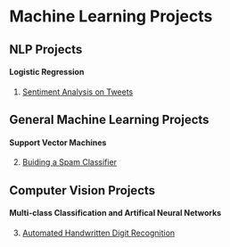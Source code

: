 # Machine Learning Projects

## NLP Projects
#### Logistic Regression
1. [Sentiment Analysis on Tweets](https://github.com/TranquilCreator/machine-learning-portfolio/tree/main/sentiment-analysis-of-tweets)

## General Machine Learning Projects
#### Support Vector Machines
2. [Buiding a Spam Classifier](https://github.com/TranquilCreator/machine-learning-portfolio/spam-classifier/)

  
## Computer Vision Projects
#### Multi-class Classification and Artifical Neural Networks
3. [Automated Handwritten Digit Recognition](https://github.com/TranquilCreator/machine-learning-portfolio/automated-handwritten-digit-recognition)
